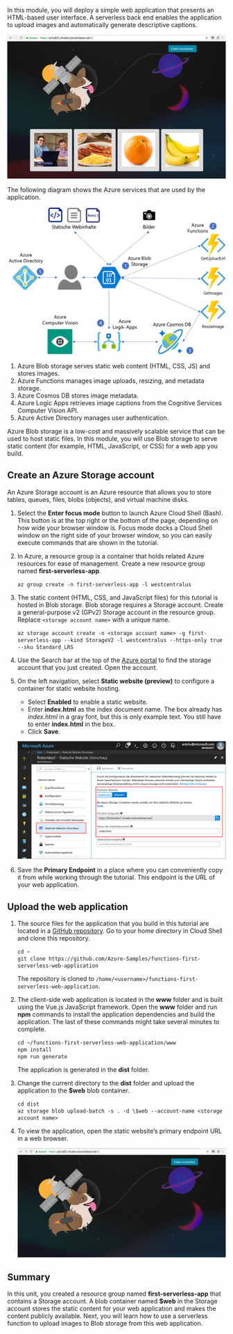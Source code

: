 In this module, you will deploy a simple web application that presents an HTML-based user interface. A serverless back end enables the application to upload images and automatically generate descriptive captions.

![Running web app](../media/0-app-screenshot-finished.png)

The following diagram shows the Azure services that are used by the application.

![Solution architecture diagram](../media/0-architecture.jpg)

1. Azure Blob storage serves static web content (HTML, CSS, JS) and stores images.
2. Azure Functions manages image uploads, resizing, and metadata storage.
3. Azure Cosmos DB stores image metadata.
4. Azure Logic Apps retrieves image captions from the Cognitive Services Computer Vision API.
5. Azure Active Directory manages user authentication.

Azure Blob storage is a low-cost and massively scalable service that can be used to host static files. In this module, you will use Blob storage to serve static content (for example, HTML, JavaScript, or CSS) for a web app you build.

## Create an Azure Storage account
<!---TODO: Update for sandbox?--->

An Azure Storage account is an Azure resource that allows you to store tables, queues, files, blobs (objects), and virtual machine disks.

1. Select the **Enter focus mode** button to launch Azure Cloud Shell (Bash). This button is at the top right or the bottom of the page, depending on how wide your browser window is. Focus mode docks a Cloud Shell window on the right side of your browser window, so you can easily execute commands that are shown in the tutorial.

1. In Azure, a resource group is a container that holds related Azure resources for ease of management. Create a new resource group named **first-serverless-app**.

    ```azurecli
    az group create -n first-serverless-app -l westcentralus
    ```

1. The static content (HTML, CSS, and JavaScript files) for this tutorial is hosted in Blob storage. Blob storage requires a Storage account. Create a general-purpose v2 (GPv2) Storage account in the resource group. Replace `<storage account name>` with a unique name.

    ```azurecli
    az storage account create -n <storage account name> -g first-serverless-app --kind StorageV2 -l westcentralus --https-only true --sku Standard_LRS
    ```
    
1. Use the Search bar at the top of the [Azure portal](https://portal.azure.com/?azure-portal=true) to find the storage account that you just created. Open the account.

1. On the left navigation, select **Static website (preview)** to configure a container for static website hosting.
    - Select **Enabled** to enable a static website.
    - Enter **index.html** as the index document name. The box already has *index.html* in a gray font, but this is only example text. You still have to enter **index.html** in the box.
    - Click **Save**.
    
    ![Enter static website settings](../media/1-storage-static-website.png)

1. Save the **Primary Endpoint** in a place where you can conveniently copy it from while working through the tutorial. This endpoint is the URL of your web application.

## Upload the web application

1. The source files for the application that you build in this tutorial are located in a [GitHub repository](https://github.com/Azure-Samples/functions-first-serverless-web-application). Go to your home directory in Cloud Shell and clone this repository.

    ```azurecli
    cd ~
    git clone https://github.com/Azure-Samples/functions-first-serverless-web-application
    ```

    The repository is cloned to `/home/<username>/functions-first-serverless-web-application`.

1. The client-side web application is located in the **www** folder and is built using the Vue.js JavaScript framework. Open the **www** folder and run **npm** commands to install the application dependencies and build the application. The last of these commands might take several minutes to complete.

    ```azurecli
    cd ~/functions-first-serverless-web-application/www
    npm install
    npm run generate
    ```

    The application is generated in the **dist** folder.

1. Change the current directory to the **dist** folder and upload the application to the **$web** blob container.

    ```azurecli
    cd dist
    az storage blob upload-batch -s . -d \$web --account-name <storage account name>
    ```

1. To view the application, open the static website’s primary endpoint URL in a web browser.

    ![First serverless web app home page](../media/1-app-screenshot-new.png)


## Summary

In this unit, you created a resource group named **first-serverless-app** that contains a Storage account. A blob container named **$web** in the Storage account stores the static content for your web application and makes the content publicly available. Next, you will learn how to use a serverless function to upload images to Blob storage from this web application.